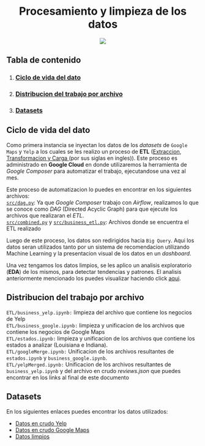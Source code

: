 # <div align="center" > Procesamiento y limpieza de los datos
</div>

<div align="center"><img src="https://www.tridant.com/wp-content/uploads/2022/07/azure-cloud-data-ecosystem.jpg"> </div>


## Tabla de contenido

1. ### [Ciclo de vida del dato](#ciclo-de-vida-del-dato)
2. ### [Distribucion del trabajo por archivo](#distribucion-del-trabajo-por-archivo)
3. ### [Datasets](#datasets)



## Ciclo de vida del dato
Como primera instancia se inyectan los datos de los <i>datasets</i> de `Google Maps` y `Yelp` a los cuales se les realizo un proceso de **ETL** (<u>Extraccion, Transformacion y Carga </u> (por sus siglas en ingles)). Este proceso es administrado en **Google Cloud** en donde utilizaremos la herramienta de *Google Composer* para automatizar el trabajo, ejecutandose una vez al mes.<br>

Este proceso de automatizacion lo puedes en encontrar en los siguientes archivos: <br>
[`src/dag.py`](../src/dag.py): Ya que *Google Composer* trabajo con *Airflow*, realizamos lo que se conoce como *DAG* (Directed Acyclic Graph) para que ejecute los archivos que realizaran el *ETL*. <br>
[`src/combined.py`](../src/combined.py) y [`src/business_etl.py`](../src/business_etl.py): Archivos donde se encuentra el ETL realizado

Luego de este proceso, los datos son redirigidos hacia `Big Query`. Aqui los datos seran utilizados tanto por un sistema de recomendacion utilizando Machine Learning y la presentacion visual de los datos en un *dashboard*.

Una vez tengamos los datos limpios, se les aplico un analisis exploratorio (**EDA**) de los mismos, para detectar tendencias y patrones. El analisis anteriormente mencionado los puedes visualizar haciendo click [aqui](./EDA/eda.ipynb).

## Distribucion del trabajo por archivo
`ETL/business_yelp.ipynb:` limpieza del archivo que contiene los negocios de Yelp <br>
`ETL/business_google.ipynb:` limpieza y unificacion de los archivos que contiene los negocios de Google Maps <br>
`ETL/estados.ipynb:` limpieza y unificacion de los archivos que contiene los estados a analizar (Louisiana e Indiana). <br>
`ETL/googleMerge.ipynb:` Unificacion de los archivos resultantes de `estados.ipynb` y `business_google.ipynb`. <br>
`ETL/yelpMerged.ipynb:` Unificacion de los archivos resultantes de `business_yelp.ipynb` y del archivo en crudo *reviews.json* que puedes encontrar en los links al final de este documento


## Datasets
En los siguientes enlaces puedes encontrar los datos utilizados:
- <a href="https://drive.google.com/drive/folders/1TI-SsMnZsNP6t930olEEWbBQdo_yuIZF">Datos en crudo Yelp </a>
- <a href="https://drive.google.com/drive/folders/1Wf7YkxA0aHI3GpoHc9Nh8_scf5BbD4DA">Datos en crudo Google Maps </a>
- <a href="https://drive.google.com/drive/folders/1zTELkvEirOUWKmtd17N2i2ohSR4TDVLy?usp=sharing">Datos limpios</a>
